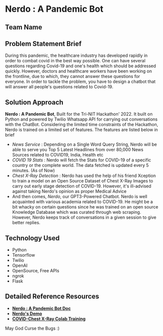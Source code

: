 # Nerdo : A Pandemic Bot

## Team Name

## Problem Statement Brief

During this pandemic, the healthcare industry has developed rapidly in order to combat covid in the best way possible. One can have several questions regarding Covid-19 and one's health which should be addressed quickly. However, doctors and healthcare workers have been working on the frontline, due to which, they cannot answer these questions for everyone. In order to tackle the problem, you have to design a chatbot that will answer all people's questions related to Covid-19.

## Solution Approach

**Nerdo : A Pandemic Bot**, Built for the Tri-NIT Hackathon' 2022. It built on Python and powered by Twilio Whatsapp API for carrying out conversations with the ChatBot. Considering the limited time constraints of the Hackathon, Nerdo is trained on a limited set of features. The features are listed below in brief
- *News Service* : Depending on a Single Word Query String, Nerdo will be able to serve you Top 5 Latest Headlines from over 80,000 News Sources related to COVID19, India, Health etc
- *COVID 19 Stats* : Nerdo will fetch the Stats for COVID-19 of a specific country or the complete world. The data fetched is updated every 5 minutes. (As of Now)
- *Chest X-Ray Detection* : Nerdo has used the help of his friend Xception to train a model on an Open Source Dataset of Chest X-Ray Images to carry out early stage detection of COVID-19. However, it's ill-advised against taking Nerdo's opinion as proper Medical Advice
- And then comes, *Nerdo*, our GPT3-Powered Chatbot. Nerdo is well acquainted with various academia related to COVID-19. He might be a bit whacky on certain questions since he was trained on an open source Knowledge Database which was curated through web scraping. However, Nerdo keeps track of conversations in a given session to give better replies.

## Technology Used
- Python
- Tensorflow
- Twilio
- OpenAI
- OpenSource, Free APIs
- ngrok
- Flask

## Detailed Reference Resources
- [**Nerdo : A Pandemic Bot Doc**](https://docs.google.com/document/d/1Kc0rvJEzcTmDmdkekEsnz51RpI4L0UHzlFEjuQMj0kY/edit?usp=sharing)
- [**Nerdo's Demo**](https://drive.google.com/file/d/1OmL9FBlr2XVpYnNSNNJL2GdiaZhMIHPh/view?usp=sharing)
- [**COVID-Chest X-Ray Colab Training**](https://drive.google.com/drive/folders/15qwWdUKEHsk63KXm-jGQuWhWh8UZQRLE?usp=sharing)


May God Curse the Bugs :)
